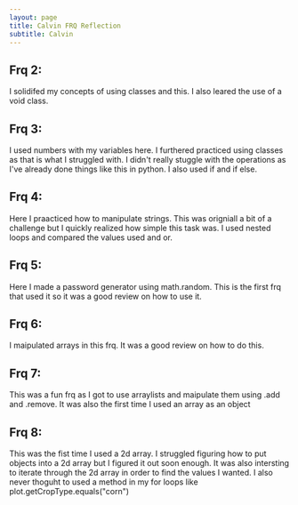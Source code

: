 ```yaml
---
layout: page
title: Calvin FRQ Reflection
subtitle: Calvin
---
```


## Frq 2:
I solidifed my concepts of using classes and this. I also leared the use of a void class.

## Frq 3:
I used numbers with my variables here. I furthered practiced using classes as that is what I struggled with. I didn't really stuggle with the operations as I've already done things like this in python. I also used if and if else.

## Frq 4:
Here I praacticed how to manipulate strings. This was origniall a bit of a challenge but I quickly realized how simple this task was. I used nested loops and compared the values used and or.

## Frq 5:
Here I made a password generator using math.random. This is the first frq that used it so it was a good review on how to use it.

## Frq 6:
I maipulated arrays in this frq. It was a good review on how to do this.

## Frq 7:
This was a fun frq as I got to use arraylists and maipulate them using .add and .remove. It was also the first time I used an array as an object

## Frq 8: 
This was the fist time I used a 2d array. I struggled figuring how to put objects into a 2d array but I figured it out soon enough. It was also intersting to iterate through the 2d array in order to find the values I wanted. I also never thoguht to used a method in my for loops like plot.getCropType.equals("corn")

